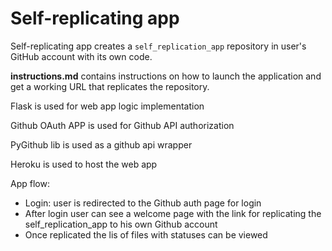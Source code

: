 # Self-replicating app
Self-replicating app creates a `self_replication_app` repository in user's GitHub account with its own code.

<b>instructions.md</b> contains instructions on how to launch the application and get a working URL that replicates the repository.


Flask is used for web app logic implementation

Github OAuth APP is used for Github API authorization

PyGithub lib is used as a github api wrapper

Heroku is used to host the web app

App flow:
- Login: user is redirected to the Github auth page for login
- After login user can see a welcome page with the link for replicating the self_replication_app to his own Github account
- Once replicated the lis of files with statuses can be viewed

